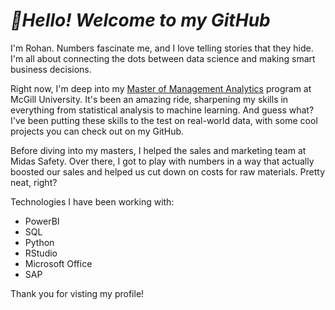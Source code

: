 # *👋Hello! Welcome to my GitHub*

I'm Rohan. Numbers fascinate me, and I love telling stories that they hide. I'm all about connecting the dots between data science and making smart business decisions.

Right now, I'm deep into my [Master of Management Analytics](https://www.mcgill.ca/desautels/programs/mma) program at McGill University. It's been an amazing ride, sharpening my skills in everything from statistical analysis to machine learning. And guess what? I've been putting these skills to the test on real-world data, with some cool projects you can check out on my GitHub.

Before diving into my masters, I helped the sales and marketing team at Midas Safety. Over there, I got to play with numbers in a way that actually boosted our sales and helped us cut down on costs for raw materials. Pretty neat, right?

Technologies I have been working with:
- PowerBI
- SQL
- Python
- RStudio
- Microsoft Office
- SAP

Thank you for visting my profile!


<!---
rohankumar586/rohankumar586 is a ✨ special ✨ repository because its `README.md` (this file) appears on your GitHub profile.
You can click the Preview link to take a look at your changes.

- 👋 Hi, I’m @rohankumar586
- 👀 I’m interested in ...
- 🌱 I’m currently learning ...
- 💞️ I’m looking to collaborate on ...
- 📫 How to reach me ...

I'm always on the lookout for new faces and fresh ideas. Whether it's about the latest in data analytics or just a fun chat about anything under the sun, I'm all ears. Feel free to connect with me on [LinkedIn](https://www.linkedin.com/in/rohan-kumar586/) or drop me an email at rohan.kumar@mail.mcgill.ca. Can't wait to hear from you and learn something new!

I'm studying . My journey has equipped me with advanced skills in statistical analysis, machine learning, and business intelligence that I have been able to apply to real word datasets, with results in my GitHub. Previously, I have leveraged these skills in a sales and marketing role at a multinational company. There, I played a pivotal role in driving sales growth and reducing costs in raw material procurement through data-driven strategies.

I am excited to meet new people and expand my knowledge in various subjects. You can connect with me on my [LinkedIn](https://www.linkedin.com/in/rohan-kumar586/) or email me at rohan.kumar@mail.mcgill.ca
--->
